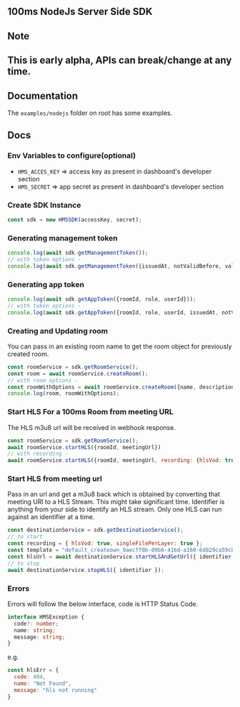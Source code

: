 ## 100ms NodeJs Server Side SDK

## Note
## This is early alpha, APIs can break/change at any time.

## Documentation

The `examples/nodejs` folder on root has some examples.


## Docs

### Env Variables to configure(optional)
- `HMS_ACCES_KEY` => access key as present in dashboard's developer section
- `HMS_SECRET` => app secret as present in dashboard's developer section

### Create SDK Instance

```js
const sdk = new HMSSDK(accessKey, secret);
```

### Generating management token

```js
console.log(await sdk.getManagementToken());
// with token options -
console.log(await sdk.getManagementToken({issuedAt, notValidBefore, validForSeconds}));
```

### Generating app token

```js
console.log(await sdk.getAppToken({roomId, role, userId}));
// with token options -
console.log(await sdk.getAppToken({roomId, role, userId, issuedAt, notValidBefore, validForSeconds}));
```

### Creating and Updating room

You can pass in an existing room name to get the room object for previously created room.

```js
const roomService = sdk.getRoomService();
const room = await roomService.createRoom();
// with room options -
const roomWithOptions = await roomService.createRoom({name, description, templateId, region});
console.log(room, roomWithOptions);
```

### Start HLS For a 100ms Room from meeting URL

The HLS m3u8 url will be received in webhook response.

```js
const roomService = sdk.getRoomService();
await roomService.startHLS({roomId, meetingUrl})
// with recording -
await roomService.startHLS({roomId, meetingUrl, recording: {hlsVod: true, singleFilePerLayer: true}});
```

### Start HLS from meeting url

Pass in an url and get a m3u8 back which is obtained by converting that meeting URl to a HLS Stream.
This might take significant time.
Identifier is anything from your side to identify an HLS stream. Only one HLS can run against an identifier at a time.

```js
const destinationService = sdk.getDestinationService();
// to start
const recording = { hlsVod: true, singleFilePerLayer: true };               // recording is optional field
const template = "default_createown_9aecff0b-09b6-416d-a160-6d829ca59cb8" // template is optional field
const hlsUrl = await destinationService.startHLSAndGetUrl({ identifier, appUrl, recording, templateId: template });
// to stop
await destinationService.stopHLS({ identifier });
```

### Errors

Errors will follow the below interface, code is HTTP Status Code.

```ts
interface HMSException {
  code?: number;
  name: string;
  message: string;
}
```

e.g.
```js
const hlsErr = {
  code: 404,
  name: "Not Found",
  message: "hls not running"
}
```
